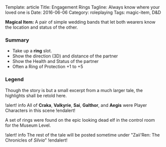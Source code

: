 Template: article
Title: Engagement Rings
Tagline: Always know where your loved one is
Date: 2016-06-06
Category: roleplaying
Tags: magic-item, D&D



**Magical Item:** A pair of simple wedding bands that let both wearers know the location and status of the other.


### Summary

 * Take up a **ring** slot.
 * Show the direction (3D) and distance of the partner
 * Show the Health and Status of the partner
 * Often a Ring of Protection +1 to +5

### Legend

Though the story is but a small excerpt from a much larger tale, the highlights shall be retold here.

!alert! info
    All of **Craka**, **Valkyrie**, **Sai**, **Galthor**, and **Aegis** were Player Characters in this scene
!endalert!

A set of rings were found on the epic looking dead elf in the control room for the Museum Level.


!alert! info
    The rest of the tale will be posted sometime under "Zaii'Ren: The Chronicles of *Silvia*"
!endalert!
